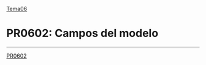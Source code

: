 [Tema06](../index.md)

# PR0602: Campos del modelo

---     
[PR0602](https://vgonzalez165.github.io/apuntes_sge/ut06_mvc_herencia/pr0602_campos_relacionales.html)
